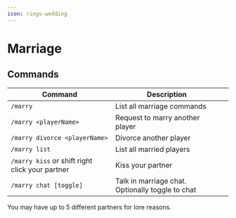 ```yaml
---
icon: rings-wedding
---
```


# Marriage

## Commands

<table><thead><tr><th>Command</th><th>Description</th><th data-hidden></th></tr></thead><tbody><tr><td><code>/marry</code></td><td>List all marriage commands</td><td></td></tr><tr><td><code>/marry &#x3C;playerName></code></td><td>Request to marry another player</td><td></td></tr><tr><td><code>/marry divorce &#x3C;playerName></code></td><td>Divorce another player</td><td></td></tr><tr><td><code>/marry list</code></td><td>List all married players</td><td></td></tr><tr><td><code>/marry kiss</code> or shift right click your partner</td><td>Kiss your partner</td><td></td></tr><tr><td><code>/marry chat [toggle]</code></td><td>Talk in marriage chat. Optionally toggle to chat</td><td></td></tr></tbody></table>

You may have up to 5 different partners for lore reasons.
